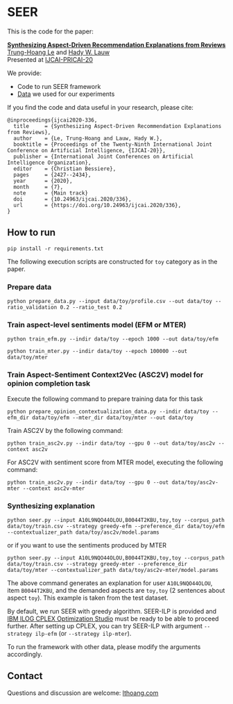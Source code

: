 # SEER

This is the code for the paper:

**[Synthesizing Aspect-Driven Recommendation Explanations from Reviews](https://lthoang.com/assets/publications/ijcai20.pdf)**
<br>
[Trung-Hoang Le](http://lthoang.com/) and [Hady W. Lauw](http://www.hadylauw.com/)
<br>
Presented at [IJCAI-PRICAI-20](https://ijcai20.org/)

We provide:
- Code to run SEER framework
- [Data](https://github.com/PreferredAI/seer/tree/master/data) we used for our experiments


If you find the code and data useful in your research, please cite:

```
@inproceedings{ijcai2020-336,
  title     = {Synthesizing Aspect-Driven Recommendation Explanations from Reviews},
  author    = {Le, Trung-Hoang and Lauw, Hady W.},
  booktitle = {Proceedings of the Twenty-Ninth International Joint Conference on Artificial Intelligence, {IJCAI-20}},
  publisher = {International Joint Conferences on Artificial Intelligence Organization},
  editor    = {Christian Bessiere},
  pages     = {2427--2434},
  year      = {2020},
  month     = {7},
  note      = {Main track}
  doi       = {10.24963/ijcai.2020/336},
  url       = {https://doi.org/10.24963/ijcai.2020/336},
}
```

## How to run

```
pip install -r requirements.txt
```

The following execution scripts are constructed for `toy` category as in the paper.

### Prepare data
```
python prepare_data.py --input data/toy/profile.csv --out data/toy --ratio_validation 0.2 --ratio_test 0.2
```

### Train aspect-level sentiments model (EFM or MTER)

```
python train_efm.py --indir data/toy --epoch 1000 --out data/toy/efm
```

```
python train_mter.py --indir data/toy --epoch 100000 --out data/toy/mter
```

### Train Aspect-Sentiment Context2Vec (ASC2V) model for opinion completion task

Execute the following command to prepare training data for this task
```
python prepare_opinion_contextualization_data.py --indir data/toy --efm_dir data/toy/efm --mter_dir data/toy/mter --out data/toy
```

Train ASC2V by the following command:
```
python train_asc2v.py --indir data/toy --gpu 0 --out data/toy/asc2v --context asc2v
```
For ASC2V with sentiment score from MTER model, executing the following command:
```
python train_asc2v.py --indir data/toy --gpu 0 --out data/toy/asc2v-mter --context asc2v-mter
```

### Synthesizing explanation

```
python seer.py --input A10L9NQO44OLOU,B0044T2KBU,toy,toy --corpus_path data/toy/train.csv --strategy greedy-efm --preference_dir data/toy/efm --contextualizer_path data/toy/asc2v/model.params
```
or if you want to use the sentiments produced by MTER
```
python seer.py --input A10L9NQO44OLOU,B0044T2KBU,toy,toy --corpus_path data/toy/train.csv --strategy greedy-mter --preference_dir data/toy/mter --contextualizer_path data/toy/asc2v-mter/model.params
```

The above command generates an explanation for user `A10L9NQO44OLOU`, item `B0044T2KBU`, and the demanded aspects are `toy,toy` (2 sentences about aspect `toy`). This example is taken from the test dataset.

By default, we run SEER with greedy algorithm. SEER-ILP is provided and [IBM ILOG CPLEX Optimization Studio](https://www.ibm.com/sg-en/products/ilog-cplex-optimization-studio) must be ready to be able to proceed further. After setting up CPLEX, you can try SEER-ILP with argument `--strategy ilp-efm` (or `--strategy ilp-mter`).

To run the framework with other data, please modify the arguments accordingly.

## Contact
Questions and discussion are welcome: [lthoang.com](http://lthoang.com)

